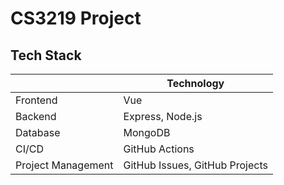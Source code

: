 # CS3219 Project

## Tech Stack

| | Technology |
| --- | --- |
| Frontend | Vue |
| Backend | Express, Node.js
| Database | MongoDB |
| CI/CD | GitHub Actions |
| Project Management | GitHub Issues, GitHub Projects
